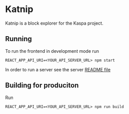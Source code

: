 # Katnip

Katnip is a block explorer for the Kaspa project.

## Running

To run the frontend in development mode run

`REACT_APP_API_URI=<YOUR_API_SERVER_URL> npm start`

In order to run a server see the server [README file](server/README.md)

## Building for produciton

Run

`REACT_APP_API_URI=<YOUR_API_SERVER_URL> npm run build`